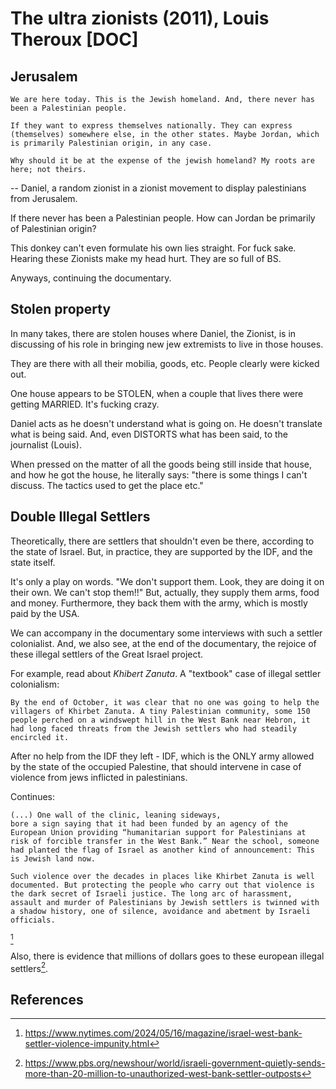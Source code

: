 # The ultra zionists (2011), Louis Theroux [DOC]

## Jerusalem

``` quote
We are here today. This is the Jewish homeland. And, there never has been a Palestinian people. 

If they want to express themselves nationally. They can express (themselves) somewhere else, in the other states. Maybe Jordan, which is primarily Palestinian origin, in any case.

Why should it be at the expense of the jewish homeland? My roots are here; not theirs.
```
-- Daniel, a random zionist in a zionist movement to display palestinians from Jerusalem.


If there never has been a Palestinian people. How can Jordan be primarily of Palestinian origin?

This donkey can't even formulate his own lies straight. For fuck sake. Hearing these Zionists make my head hurt. They are so full of BS.

Anyways, continuing the documentary.

## Stolen property

In many takes, there are stolen houses where Daniel, the Zionist, is in discussing of his role in bringing new jew extremists to live in those houses.

They are there with all their mobilia, goods, etc. People clearly were kicked out.

One house appears to be STOLEN, when a couple that lives there were getting MARRIED. It's fucking crazy.

Daniel acts as he doesn't understand what is going on. He doesn't translate what is being said. And, even DISTORTS what has been said, to the journalist (Louis).

When pressed on the matter of all the goods being still inside that house, and how he got the house, he literally says: "there is some things I can't discuss. The tactics used to get the place etc."


## Double Illegal Settlers

Theoretically, there are settlers that shouldn't even be there, according to the state of Israel. But, in practice, they are supported by the IDF, and the state itself.

It's only a play on words. "We don't support them. Look, they are doing it on their own. We can't stop them!!" But, actually, they supply them arms, food and money. Furthermore, they back them with the army, which is mostly paid by the USA.

We can accompany in the documentary some interviews with such a settler colonialist. And, we also see, at the end of the documentary, the rejoice of these illegal settlers of the Great Israel project.


For example, read about *Khibert Zanuta*. A "textbook" case of illegal settler colonialism:

``` quote
By the end of October, it was clear that no one was going to help the
villagers of Khirbet Zanuta. A tiny Palestinian community, some 150
people perched on a windswept hill in the West Bank near Hebron, it
had long faced threats from the Jewish settlers who had steadily
encircled it.
```

After no help from the IDF they left - IDF, which is the ONLY army allowed by the state of the occupied Palestine, that should intervene in case of violence from jews inflicted in palestinians.

Continues:

``` quote
(...) One wall of the clinic, leaning sideways,
bore a sign saying that it had been funded by an agency of the
European Union providing “humanitarian support for Palestinians at
risk of forcible transfer in the West Bank.” Near the school, someone
had planted the flag of Israel as another kind of announcement: This
is Jewish land now.

Such violence over the decades in places like Khirbet Zanuta is well
documented. But protecting the people who carry out that violence is
the dark secret of Israeli justice. The long arc of harassment,
assault and murder of Palestinians by Jewish settlers is twinned with
a shadow history, one of silence, avoidance and abetment by Israeli
officials.
```
[^1]

Also, there is evidence that millions of dollars goes to these european illegal settlers[^2].


## References

[^1]: https://www.nytimes.com/2024/05/16/magazine/israel-west-bank-settler-violence-impunity.html
[^2]: https://www.pbs.org/newshour/world/israeli-government-quietly-sends-more-than-20-million-to-unauthorized-west-bank-settler-outposts
